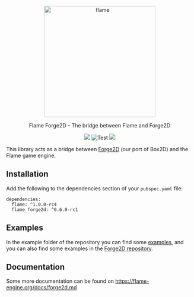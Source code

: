 <p align="center">
  <a href="https://flame-engine.org">
    <img alt="flame" width="300px" src="https://raw.githubusercontent.com/flame-engine/forge2d/master/design/with-text.png">
  </a>
</p>

<p align="center">
  Flame Forge2D - The bridge between Flame and Forge2D
</p>

<p align="center">
  <a title="Pub" href="https://pub.dartlang.org/packages/flame_forge2d" ><img src="https://img.shields.io/pub/v/flame_forge2d.svg?style=popout" /></a> <img src="https://github.com/flame-engine/flame_forge2d/workflows/Test/badge.svg?branch=master&event=push" alt="Test" /> <a title="Discord" href="https://discord.gg/pxrBmy4" ><img src="https://img.shields.io/discord/509714518008528896.svg" /></a>
</p>

This library acts as a bridge between [Forge2D](https://github.com/flame-engine/forge2d) (our port of Box2D) and the Flame game engine.

## Installation
Add the following to the dependencies section of your `pubspec.yaml` file:

```
dependencies:
  flame: ^1.0.0-rc4
  flame_forge2d: ^0.6.0-rc1
```

## Examples
In the example folder of the repository you can find some [examples](https://github.com/flame-engine/flame_forge2d/tree/master/example), and you can also find some examples in the [Forge2D repository](https://github.com/flame-engine/forge2d/tree/master/example).

## Documentation
Some more documentation can be found on https://flame-engine.org/docs/forge2d.md


